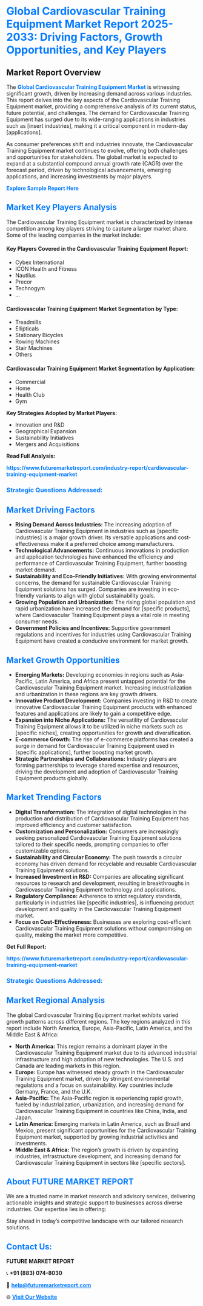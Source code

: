 <h1 style="color: #007BFF;">Global Cardiovascular Training Equipment Market Report 2025-2033: Driving Factors, Growth Opportunities, and Key Players</h1>

<section id="overview">
<h2>Market Report Overview</h2>
<p>The <a href="https://www.futuremarketreport.com/industry-report/cardiovascular-training-equipment-market" style="color: #007BFF; text-decoration: none;"><strong>Global Cardiovascular Training Equipment Market</strong></a> is witnessing significant growth, driven by increasing demand across various industries. This report delves into the key aspects of the Cardiovascular Training Equipment market, providing a comprehensive analysis of its current status, future potential, and challenges. The demand for Cardiovascular Training Equipment has surged due to its wide-ranging applications in industries such as [insert industries], making it a critical component in modern-day [applications].</p>
<p>As consumer preferences shift and industries innovate, the Cardiovascular Training Equipment market continues to evolve, offering both challenges and opportunities for stakeholders. The global market is expected to expand at a substantial compound annual growth rate (CAGR) over the forecast period, driven by technological advancements, emerging applications, and increasing investments by major players.</p>
</section>

<section id="overview">
<p><a href="https://www.futuremarketreport.com/request-sample/reportId=64118" style="color: #007BFF; text-decoration: none;"><strong>Explore Sample Report Here</strong></a></p>
</section>

<section id="key-players">
<h2 style="color: #007BFF;">Market Key Players Analysis</h2>
<p>The Cardiovascular Training Equipment market is characterized by intense competition among key players striving to capture a larger market share. Some of the leading companies in the market include:</p>
<h4>Key Players Covered in the Cardiovascular Training Equipment Report:</h4>
<ul><li>Cybex International</li><li>ICON Health and Fitness</li><li>Nautilus</li><li>Precor</li><li>Technogym</li><li>...</li></ul>
<h4>Cardiovascular Training Equipment Market Segmentation by Type:</h4>
<ul><li>Treadmills</li><li>Ellipticals</li><li>Stationary Bicycles</li><li>Rowing Machines</li><li>Stair Machines</li><li>Others</li></ul>

<h4>Cardiovascular Training Equipment Market Segmentation by Application:</h4>
<ul><li>Commercial</li><li>Home</li><li>Health Club</li><li>Gym</li></ul>
<p><strong>Key Strategies Adopted by Market Players:</strong></p>
<ul>
<li>Innovation and R&D</li>
<li>Geographical Expansion</li>
<li>Sustainability Initiatives</li>
<li>Mergers and Acquisitions</li>
</ul>
</section>

<section>
<p><strong>Read Full Analysis: </strong></p><a href="https://www.futuremarketreport.com/industry-report/cardiovascular-training-equipment-market" style="color: #007BFF; text-decoration: none;"><strong>https://www.futuremarketreport.com/industry-report/cardiovascular-training-equipment-market</strong></a>
<h3 style="color: #007BFF;">Strategic Questions Addressed:</h3>
</section>

<section id="driving-factors">
<h2 style="color: #007BFF;">Market Driving Factors</h2>
<ul>
<li><strong>Rising Demand Across Industries:</strong> The increasing adoption of Cardiovascular Training Equipment in industries such as [specific industries] is a major growth driver. Its versatile applications and cost-effectiveness make it a preferred choice among manufacturers.</li>
<li><strong>Technological Advancements:</strong> Continuous innovations in production and application technologies have enhanced the efficiency and performance of Cardiovascular Training Equipment, further boosting market demand.</li>
<li><strong>Sustainability and Eco-Friendly Initiatives:</strong> With growing environmental concerns, the demand for sustainable Cardiovascular Training Equipment solutions has surged. Companies are investing in eco-friendly variants to align with global sustainability goals.</li>
<li><strong>Growing Population and Urbanization:</strong> The rising global population and rapid urbanization have increased the demand for [specific products], where Cardiovascular Training Equipment plays a vital role in meeting consumer needs.</li>
<li><strong>Government Policies and Incentives:</strong> Supportive government regulations and incentives for industries using Cardiovascular Training Equipment have created a conducive environment for market growth.</li>
</ul>
</section>

<section id="growth-opportunities">
<h2 style="color: #007BFF;">Market Growth Opportunities</h2>
<ul>
<li><strong>Emerging Markets:</strong> Developing economies in regions such as Asia-Pacific, Latin America, and Africa present untapped potential for the Cardiovascular Training Equipment market. Increasing industrialization and urbanization in these regions are key growth drivers.</li>
<li><strong>Innovative Product Development:</strong> Companies investing in R&D to create innovative Cardiovascular Training Equipment products with enhanced features and applications are likely to gain a competitive edge.</li>
<li><strong>Expansion into Niche Applications:</strong> The versatility of Cardiovascular Training Equipment allows it to be utilized in niche markets such as [specific niches], creating opportunities for growth and diversification.</li>
<li><strong>E-commerce Growth:</strong> The rise of e-commerce platforms has created a surge in demand for Cardiovascular Training Equipment used in [specific applications], further boosting market growth.</li>
<li><strong>Strategic Partnerships and Collaborations:</strong> Industry players are forming partnerships to leverage shared expertise and resources, driving the development and adoption of Cardiovascular Training Equipment products globally.</li>
</ul>
</section>

<section id="trending-factors">
<h2 style="color: #007BFF;">Market Trending Factors</h2>
<ul>
<li><strong>Digital Transformation:</strong> The integration of digital technologies in the production and distribution of Cardiovascular Training Equipment has improved efficiency and customer satisfaction.</li>
<li><strong>Customization and Personalization:</strong> Consumers are increasingly seeking personalized Cardiovascular Training Equipment solutions tailored to their specific needs, prompting companies to offer customizable options.</li>
<li><strong>Sustainability and Circular Economy:</strong> The push towards a circular economy has driven demand for recyclable and reusable Cardiovascular Training Equipment solutions.</li>
<li><strong>Increased Investment in R&D:</strong> Companies are allocating significant resources to research and development, resulting in breakthroughs in Cardiovascular Training Equipment technology and applications.</li>
<li><strong>Regulatory Compliance:</strong> Adherence to strict regulatory standards, particularly in industries like [specific industries], is influencing product development and quality in the Cardiovascular Training Equipment market.</li>
<li><strong>Focus on Cost-Effectiveness:</strong> Businesses are exploring cost-efficient Cardiovascular Training Equipment solutions without compromising on quality, making the market more competitive.</li>
</ul>
</section>

<section>
<p><strong>Get Full Report: </strong></p><a href="https://www.futuremarketreport.com/industry-report/cardiovascular-training-equipment-market" style="color: #007BFF; text-decoration: none;"><strong>https://www.futuremarketreport.com/industry-report/cardiovascular-training-equipment-market</strong></a>
<h3 style="color: #007BFF;">Strategic Questions Addressed:</h3>
</section>


<section id="regional-analysis">
<h2 style="color: #007BFF;">Market Regional Analysis</h2>
<p>The global Cardiovascular Training Equipment market exhibits varied growth patterns across different regions. The key regions analyzed in this report include North America, Europe, Asia-Pacific, Latin America, and the Middle East & Africa:</p>
<ul>
<li><strong>North America:</strong> This region remains a dominant player in the Cardiovascular Training Equipment market due to its advanced industrial infrastructure and high adoption of new technologies. The U.S. and Canada are leading markets in this region.</li>
<li><strong>Europe:</strong> Europe has witnessed steady growth in the Cardiovascular Training Equipment market, driven by stringent environmental regulations and a focus on sustainability. Key countries include Germany, France, and the U.K.</li>
<li><strong>Asia-Pacific:</strong> The Asia-Pacific region is experiencing rapid growth, fueled by industrialization, urbanization, and increasing demand for Cardiovascular Training Equipment in countries like China, India, and Japan.</li>
<li><strong>Latin America:</strong> Emerging markets in Latin America, such as Brazil and Mexico, present significant opportunities for the Cardiovascular Training Equipment market, supported by growing industrial activities and investments.</li>
<li><strong>Middle East & Africa:</strong> The region’s growth is driven by expanding industries, infrastructure development, and increasing demand for Cardiovascular Training Equipment in sectors like [specific sectors].</li>
</ul>
</section>

<footer>
<h2 style="color: #007BFF;">About FUTURE MARKET REPORT</h2>
<p>We are a trusted name in market research and advisory services, delivering actionable insights and strategic support to businesses across diverse industries. Our expertise lies in offering:</p>

<p>Stay ahead in today’s competitive landscape with our tailored research solutions.</p>

<h2 style="color: #007BFF;">Contact Us:</h2>
<p><strong>FUTURE MARKET REPORT</strong></p>
<p>📞 <strong>+91 (883) 074-8030</strong></p>
<p>📧 <strong><a href="mailto:help@futuremarketreport.com" style="color: #007BFF;">help@futuremarketreport.com</a></strong></p>
<p>🌐 <strong><a href="https://www.futuremarketreport.com/" style="color: #007BFF;">Visit Our Website</a></strong></p>
</footer>